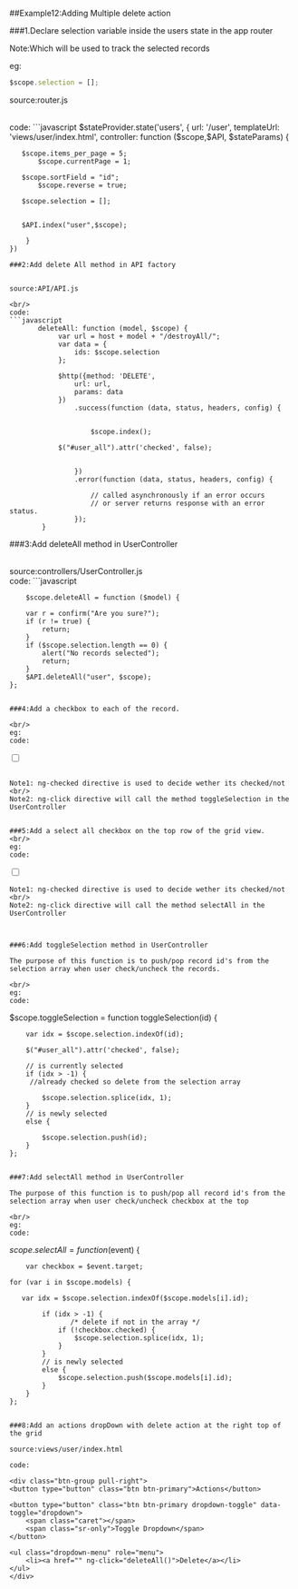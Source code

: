 ##Example12:Adding Multiple delete action 

###1.Declare selection variable inside the users state in the app router

Note:Which will be used to track the selected records

eg:
```javascript
$scope.selection = [];
```

source:router.js

<br/>
code:
```javascript
 $stateProvider.state('users', {
        url: '/user',
        templateUrl: 'views/user/index.html',
        controller: function ($scope,$API, $stateParams) {
	  
	   $scope.items_per_page = 5;
           $scope.currentPage = 1;
	   
	   $scope.sortField = "id";
           $scope.reverse = true;
	   
	   $scope.selection = [];
	    
	    
	   $API.index("user",$scope);
        
        }
    })

```
###2:Add delete All method in API factory


source:API/API.js

<br/>
code:
```javascript
       deleteAll: function (model, $scope) {
            var url = host + model + "/destroyAll/";
            var data = {
                ids: $scope.selection
            };

            $http({method: 'DELETE',
                url: url,
                params: data
            })
                .success(function (data, status, headers, config) {
                   
                   
                    $scope.index();
		    
		    $("#user_all").attr('checked', false);
 

                })
                .error(function (data, status, headers, config) {
                   
                    // called asynchronously if an error occurs
                    // or server returns response with an error status.
                });
        }

```

###3:Add deleteAll method in UserController

<br/>
source:controllers/UserController.js

<br/>
code:
```javascript
  
  
        $scope.deleteAll = function ($model) {
	  
        var r = confirm("Are you sure?");
        if (r != true) {
            return;
        }
        if ($scope.selection.length == 0) {
            alert("No records selected");
            return;
        }
        $API.deleteAll("user", $scope);
    };
        
```

###4:Add a checkbox to each of the record.

<br/>
eg:
code:
```
<td>
      <input id="{{user.id}}" type="checkbox" value="{{user.id}}" ng-checked="selection.indexOf(user.id) > -1" ng-click="toggleSelection(user.id)"/>
</td>

```

Note1: ng-checked directive is used to decide wether its checked/not <br/>
Note2: ng-click directive will call the method toggleSelection in the UserController


###5:Add a select all checkbox on the top row of the grid view.
<br/>
eg:
code:
```
 <td>
    <input id="user_all" type="checkbox" value="" ng-click="selectAll($event)"  />
  </td>

```
Note1: ng-checked directive is used to decide wether its checked/not <br/>
Note2: ng-click directive will call the method selectAll in the UserController



###6:Add toggleSelection method in UserController

The purpose of this function is to push/pop record id's from the selection array when user check/uncheck the records.

<br/>
eg:
code:
```
 $scope.toggleSelection = function toggleSelection(id) {
      
        var idx = $scope.selection.indexOf(id);
	
        $("#user_all").attr('checked', false);
	
        // is currently selected
        if (idx > -1) {
	     //already checked so delete from the selection array
	     
            $scope.selection.splice(idx, 1);
        }
        // is newly selected
        else {
	  
            $scope.selection.push(id);
        }
    };

```

###7:Add selectAll method in UserController

The purpose of this function is to push/pop all record id's from the selection array when user check/uncheck checkbox at the top

<br/>
eg:
code:
```
  $scope.selectAll = function ($event) {
      
        var checkbox = $event.target;
      
	for (var i in $scope.models) {
        
	   var idx = $scope.selection.indexOf($scope.models[i].id);
	   
            if (idx > -1) {
	               /* delete if not in the array */
                if (!checkbox.checked) {
                    $scope.selection.splice(idx, 1);
                }
            }
            // is newly selected
            else {
                $scope.selection.push($scope.models[i].id);
            }
        }
    };

```

###8:Add an actions dropDown with delete action at the right top of the grid

source:views/user/index.html

code:
```
    <div class="btn-group pull-right">
	<button type="button" class="btn btn-primary">Actions</button>

	<button type="button" class="btn btn-primary dropdown-toggle" data-toggle="dropdown">
	    <span class="caret"></span>
	    <span class="sr-only">Toggle Dropdown</span>
	</button>

	<ul class="dropdown-menu" role="menu">
	    <li><a href="" ng-click="deleteAll()">Delete</a></li>
	</ul>
    </div>

```
